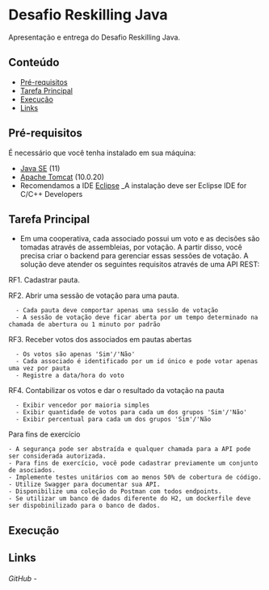 # Desafio Reskilling Java

Apresentação e entrega do Desafio Reskilling Java.

## Conteúdo

- [Pré-requisitos](#pré-requisitos)
- [Tarefa Principal](#tarefa-principal)
- [Execução](#execução)
- [Links](#links)

## Pré-requisitos

É necessário que você tenha instalado em sua máquina:

- [Java SE](https://www.oracle.com/br/java/technologies/javase/jdk11-archive-downloads.html) (11)
- [Apache Tomcat](https://tomcat.apache.org/download-10.cgi) (10.0.20)
- Recomendamos a IDE [Eclipse](https://www.eclipse.org/downloads/)
   _A instalação deve ser Eclipse IDE for C/C++ Developers

## Tarefa Principal

- Em uma cooperativa, cada associado possui um voto e as decisões são tomadas através de assembleias, por votação. 
A partir disso, você precisa criar o backend para gerenciar essas sessões de votação.
A solução deve atender os seguintes requisitos através de uma API REST: 

RF1. Cadastrar pauta.

RF2. Abrir uma sessão de votação para uma pauta.
  
      - Cada pauta deve comportar apenas uma sessão de votação
      - A sessão de votação deve ficar aberta por um tempo determinado na chamada de abertura ou 1 minuto por padrão
      
RF3. Receber votos dos associados em pautas abertas

      - Os votos são apenas 'Sim'/'Não'
      - Cada associado é identificado por um id único e pode votar apenas uma vez por pauta
      - Registre a data/hora do voto
      
RF4. Contabilizar os votos e dar o resultado da votação na pauta

      - Exibir vencedor por maioria simples
      - Exibir quantidade de votos para cada um dos grupos 'Sim'/'Não'
      - Exibir percentual para cada um dos grupos 'Sim'/'Não
      
Para fins de exercício

    - A segurança pode ser abstraída e qualquer chamada para a API pode ser considerada autorizada.
    - Para fins de exercício, você pode cadastrar previamente um conjunto de asociados.
    - Implemente testes unitários com ao menos 50% de cobertura de código.
    - Utilize Swagger para documentar sua API.
    - Disponibilize uma coleção do Postman com todos endpoints.
    - Se utilizar um banco de dados diferente do H2, um dockerfile deve ser dispobinilizado para o banco de dados.

## Execução


## Links

###### GitHub - 
